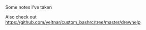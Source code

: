 Some notes I've taken 

Also check out https://github.com/yeltnar/custom_bashrc/tree/master/drewhelp